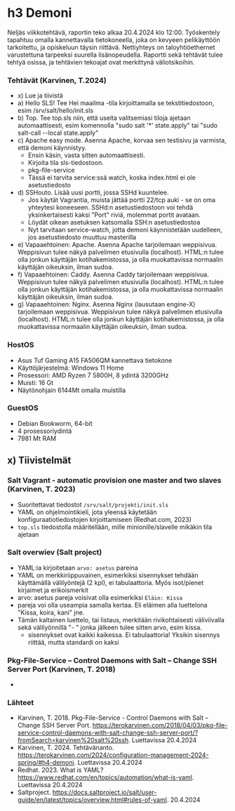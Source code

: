 # h3 Demoni
Neljäs viikkotehtävä, raportin teko alkaa 20.4.2024 klo 12:00. Työskentely tapahtuu omalla kannettavalla tietokoneella, joka on kevyeen pelikäyttöön tarkoitettu, ja opiskeluun täysin riittävä. Nettiyhteys on taloyhtiöethernet varustettuna tarpeeksi suurella lisänopeudella. Raportti sekä tehtävät tulee tehtyä osissa, ja tehtävien tekoajat ovat merkittynä väliotsikoihin.

### Tehtävät (Karvinen, T.2024)
- x) Lue ja tiivistä
- a) Hello SLS! Tee Hei maailma -tila kirjoittamalla se tekstitiedostoon, esim /srv/salt/hello/init.sls
- b) Top. Tee top.sls niin, että useita valitsemiasi tiloja ajetaan automaattisesti, esim komennolla "sudo salt '*' state.apply" tai "sudo salt-call --local state.apply"
- c) Apache easy mode. Asenna Apache, korvaa sen testisivu ja varmista, että demoni käynnistyy.
  - Ensin käsin, vasta sitten automaattisesti.
  - Kirjoita tila sls-tiedostoon.
  - pkg-file-service
  - Tässä ei tarvita service:ssä watch, koska index.html ei ole asetustiedosto
- d) SSHouto. Lisää uusi portti, jossa SSHd kuuntelee.
  - Jos käytät Vagrantia, muista jättää portti 22/tcp auki - se on oma yhteytesi koneeseen. SSHd:n asetustiedostoon voi tehdä yksinkertaisesti kaksi "Port" riviä, molemmat portit avataan.
  - Löydät oikean asetuksen katsomalla SSH:n asetustiedostoa
  - Nyt tarvitaan service-watch, jotta demoni käynnistetään uudelleen, jos asetustiedosto muuttuu masterilla
- e) Vapaaehtoinen: Apache. Asenna Apache tarjoilemaan weppisivua. Weppisivun tulee näkyä palvelimen etusivulla (localhost). HTML:n tulee olla jonkun käyttäjän kotihakemistossa, ja olla muokattavissa normaalin käyttäjän oikeuksin, ilman sudoa.
- f) Vapaaehtoinen: Caddy. Asenna Caddy tarjoilemaan weppisivua. Weppisivun tulee näkyä palvelimen etusivulla (localhost). HTML:n tulee olla jonkun käyttäjän kotihakemistossa, ja olla muokattavissa normaalin käyttäjän oikeuksin, ilman sudoa.
- g) Vapaaehtoinen: Nginx. Asenna Nginx (lausutaan engine-X) tarjoilemaan weppisivua. Weppisivun tulee näkyä palvelimen etusivulla (localhost). HTML:n tulee olla jonkun käyttäjän kotihakemistossa, ja olla muokattavissa normaalin käyttäjän oikeuksin, ilman sudoa.

### HostOS
- Asus Tuf Gaming A15 FA506QM kannettava tietokone
- Käyttöjärjestelmä: Windows 11 Home
- Prosessori: AMD Ryzen 7 5800H, 8 ydintä 3200GHz
- Muisti: 16 Gt
- Näytönohjain 6144Mt omalla muistilla

### GuestOS
- Debian Bookworm, 64-bit
- 4 prosessoriydintä
- 7981 Mt RAM

## x) Tiivistelmät
### Salt Vagrant - automatic provision one master and two slaves (Karvinen, T. 2023)
- Suoritettavat tiedostot `/srv/salt/projekti/init.sls`
- YAML on ohjelmointikieli, jota yleensä käytetään konfiguraatiotiedostojen kirjoittamiseen (Redhat.com, 2023)
- `top.sls` tiedostolla määritellään, mille minionille/slavelle mikäkin tila ajetaan

### Salt overwiev (Salt project)
- YAML:ia kirjoitetaan `arvo: asetus` pareina
- YAML on merkkiriippuvainen, esimerkiksi sisennykset tehdään käyttämällä välilyöntejä (2 kpl), ei tabulaattoria. Myös isot/pienet kirjaimet ja erikoismerkit
- arvo: asetus pareja voisivat olla esimerkiksi `Eläin: Kissa`
- pareja voi olla useampia samalla kertaa. Eli eläimen alla luettelona "Kissa, koira, kani" jne.
- Tämän kaltainen luettelo, tai listaus, merkitään rivikohtaisesti väliviivalla sekä välilyönnillä "- " jonka jälkeen tulee sitten arvo, esim kissa.
  - sisennykset ovat kaikki kaikessa. Ei tabulaattoria! Yksikin sisennys riittää, mutta standardi on kaksi

### Pkg-File-Service – Control Daemons with Salt – Change SSH Server Port (Karvinen, T. 2018)
- 

### Lähteet
- Karvinen, T. 2018. Pkg-File-Service - Control Daemons with Salt – Change SSH Server Port. https://terokarvinen.com/2018/04/03/pkg-file-service-control-daemons-with-salt-change-ssh-server-port/?fromSearch=karvinen%20salt%20ssh. Luettavissa 20.4.2024
- Karvinen, T. 2024. Tehtävänanto. https://terokarvinen.com/2024/configuration-management-2024-spring/#h4-demoni. Luettavissa 20.4.2024
- Redhat. 2023. What is YAML? https://www.redhat.com/en/topics/automation/what-is-yaml. Luettavissa 20.4.2024
- Saltproject. https://docs.saltproject.io/salt/user-guide/en/latest/topics/overview.html#rules-of-yaml. 20.4.2024
